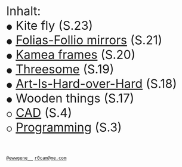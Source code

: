   <font size="6">
Inhalt:
    <br>
<font size="4">&#9679;</font> Kite fly (S.23)<br>
<font size="4">&#9679;</font> <a href="https://ewwgene.github.io/Folias-Follio/"><u>Folias-Follio mirrors</u></a> (S.21)<br>
<font size="4">&#9679;</font> <a href="https://ewwgene.github.io/Kamea/"><u>Kamea frames</u></a> (S.20)<br>
<font size="4">&#9679;</font> <a href="https://ewwgene.github.io/Threesome/"><u>Threesome</u></a> (S.19)<br>
<font size="4">&#9679;</font> <a href="https://ewwgene.github.io/Art-Is-Hard-over-Hard/"><u>Art-Is-Hard-over-Hard</u></a> (S.18)<br>
<font size="4">&#9679;</font> Wooden things (S.17)<br>
<font size="4">&#9675;</font> <a href="https://ewwgene.github.io/CAD/"><u>CAD</u></a> (S.4)<br>
<font size="4">&#9675;</font> <a href="https://ewwgene.github.io/Programming/"><u>Programming</u></a> (S.3)<br>
<br>

</font> 

[`@ewwgene__`](https://instagram.com/ewwgene__?igshid=YmMyMTA2M2Y=) [`r0cam@me.com`](mailto:r0cam@me.com) 
